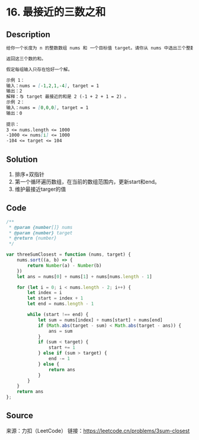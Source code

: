 # 16. 最接近的三数之和

## Description

```Markdown
给你一个长度为 n 的整数数组 nums 和 一个目标值 target。请你从 nums 中选出三个整数，使它们的和与 target 最接近。

返回这三个数的和。

假定每组输入只存在恰好一个解。 

示例 1：
输入：nums = [-1,2,1,-4], target = 1
输出：2
解释：与 target 最接近的和是 2 (-1 + 2 + 1 = 2) 。
示例 2：
输入：nums = [0,0,0], target = 1
输出：0
 
提示：
3 <= nums.length <= 1000
-1000 <= nums[i] <= 1000
-104 <= target <= 104
```

## Solution

1. 排序+双指针
2. 第一个循环遍历数组，在当前的数组范围内，更新start和end。
3. 维护最接近targer的值

## Code

```JavaScript
/**
 * @param {number[]} nums
 * @param {number} target
 * @return {number}
 */

var threeSumClosest = function (nums, target) {
    nums.sort((a, b) => {
        return Number(a) - Number(b)
    })
    let ans = nums[0] + nums[1] + nums[nums.length - 1]

    for (let i = 0; i < nums.length - 2; i++) {
        let index = i
        let start = index + 1
        let end = nums.length - 1

        while (start !== end) {
            let sum = nums[index] + nums[start] + nums[end]
            if (Math.abs(target - sum) < Math.abs(target - ans)) {
                ans = sum
            }
            if (sum < target) {
                start += 1
            } else if (sum > target) {
                end -= 1
            } else {
                return ans
            }
        }
    }
    return ans
};
```

## Source

来源：力扣（LeetCode）
链接：https://leetcode.cn/problems/3sum-closest